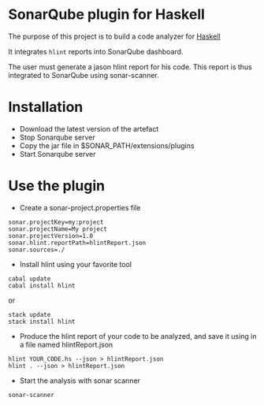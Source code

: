 # SonarQube plugin for Haskell

The purpose of this project is to build a code analyzer for [Haskell](https://www.haskell.org)

It integrates `hlint` reports into SonarQube dashboard.

The user must generate a jason hlint report for his code. This report is thus integrated to SonarQube using sonar-scanner.

# Installation

- Download the latest version of the artefact
- Stop Sonarqube server
- Copy the jar file in $SONAR_PATH/extensions/plugins
- Start Sonarqube server
    
# Use the plugin
- Create a sonar-project.properties file
```
sonar.projectKey=my:project
sonar.projectName=My project
sonar.projectVersion=1.0
sonar.hlint.reportPath=hlintReport.json
sonar.sources=./
```

- Install hlint using your favorite tool
```
cabal update
cabal install hlint
```
or
```
stack update
stack install hlint
```

- Produce the hlint report of your code to be analyzed, and save it using in a file named hlintReport.json   
```
hlint YOUR_CODE.hs --json > hlintReport.json
hlint . --json > hlintReport.json
```

- Start the analysis with sonar scanner 
```
sonar-scanner
```
